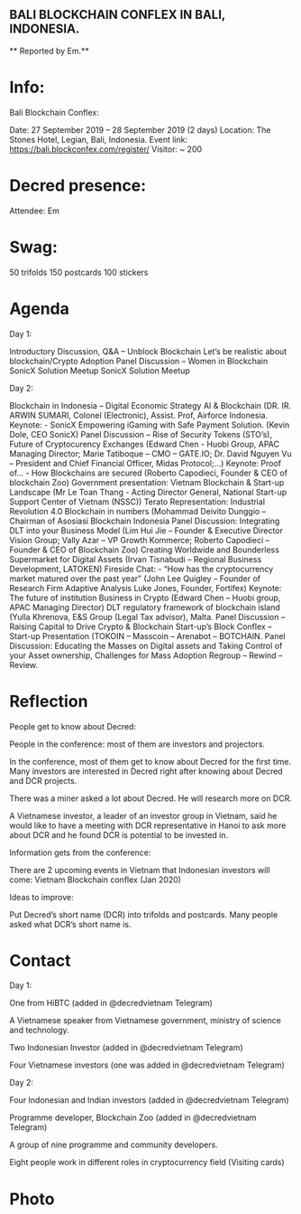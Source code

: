 ## BALI BLOCKCHAIN CONFLEX IN BALI, INDONESIA.

** Reported by Em.**

# Info:

Bali Blockchain Conflex:

Date: 27 September 2019 – 28 September 2019 (2 days)
Location: The Stones Hotel, Legian, Bali, Indonesia.
Event link: https://bali.blockconfex.com/register/ 
Visitor: ~ 200 

# Decred presence:

Attendee: Em

# Swag:

50 trifolds
150 postcards 
100 stickers

# Agenda 

Day 1:

Introductory Discussion, Q&A – Unblock Blockchain
Let’s be realistic about blockchain/Crypto Adoption
Panel Discussion – Women in Blockchain 
SonicX Solution Meetup 
SonicX Solution Meetup

Day 2:

Blockchain in Indonesia – Digital Economic Strategy 
AI & Blockchain (DR. IR. ARWIN SUMARI, Colonel (Electronic), Assist. Prof, Airforce Indonesia. 
Keynote: - SonicX Empowering iGaming with Safe Payment Solution. (Kevin Dole, CEO SonicX) 
Panel Discussion – Rise of Security Tokens (STO’s), Future of Cryptocurency Exchanges (Edward Chen - Huobi Group, APAC Managing Director; Marie Tatiboque – CMO – GATE.IO; Dr. David Nguyen Vu – President and Chief Financial Officer, Midas Protocol;…) 
Keynote: Proof of… - How Blockchains are secured (Roberto Capodieci, Founder & CEO of blockchain Zoo)
Government presentation: Vietnam Blockchain & Start-up Landscape (Mr Le Toan Thang - Acting Director General, National Start-up Support Center of Vietnam (NSSC))
Terato Representation: Industrial Revolution 4.0
Blockchain in numbers (Mohammad Deivito Dunggio – Chairman of Asosiasi Blockchain Indonesia 
Panel Discussion: Integrating DLT into your Business Model (Lim Hui Jie – Founder & Executive Director Vision Group; Vally Azar – VP Growth Kommerce; Roberto Capodieci – Founder & CEO of Blockchain Zoo) 
Creating Worldwide and Bounderless Supermarket for Digital Assets (Irvan Tisnabudi – Regional Business Development, LATOKEN)
Fireside Chat: - “How has the cryptocurrency market matured over the past year” (John Lee Quigley – Founder of Research Firm Adaptive Analysis Luke Jones, Founder, Fortifex)
Keynote: The future of institution Business in Crypto (Edward Chen – Huobi group, APAC Managing Director) 
DLT regulatory framework of blockchain island (Yulla Khrenova, E&S Group (Legal Tax advisor), Malta.
Panel Discussion – Raising Capital to Drive Crypto & Blockchain Start-up’s 
Block Conflex – Start-up Presentation (TOKOIN – Masscoin – Arenabot – BOTCHAIN.
Panel Discussion: Educating the Masses on Digital assets and Taking Control of your Asset ownership, Challenges for Mass Adoption
Regroup – Rewind – Review.

# Reflection

People get to know about Decred:

People in the conference: most of them are investors and projectors. 

In the conference, most of them get to know about Decred for the first time. Many investors are interested in Decred right after knowing about Decred and DCR projects. 

There was a miner asked a lot about Decred. He will research more on DCR. 

A Vietnamese investor, a leader of an investor group in Vietnam, said he would like to have a meeting with DCR representative in Hanoi to ask more about DCR and he found DCR is potential to be invested in. 

Information gets from the conference:

There are 2 upcoming events in Vietnam that Indonesian investors will come:
Vietnam Blockchain conflex (Jan 2020)


Ideas to improve: 

Put Decred’s short name (DCR) into trifolds and postcards. Many people asked what DCR’s short name is.

# Contact

Day 1:

One from HiBTC (added in @decredvietnam Telegram) 

A Vietnamese speaker from Vietnamese government, ministry of science and technology. 

Two Indonesian Investor (added in @decredvietnam Telegram)

Four Vietnamese investors (one was added in @decredvietnam Telegram)

Day 2: 

Four Indonesian and Indian investors (added in @decredvietnam Telegram)

Programme developer, Blockchain Zoo (added in @decredvietnam Telegram)

A group of nine programme and community developers.   

Eight people work in different roles in cryptocurrency field (Visiting cards) 

# Photo

